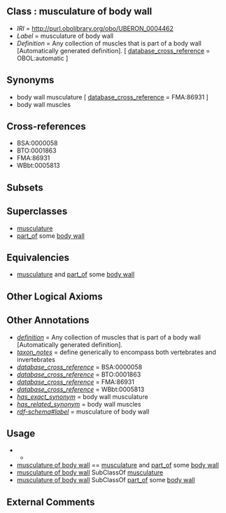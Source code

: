 
## Class : musculature of body wall

 * *IRI* = http://purl.obolibrary.org/obo/UBERON_0004462
 * *Label* = musculature of body wall
 * *Definition* = Any collection of muscles that is part of a body wall [Automatically generated definition]. [ [database_cross_reference](../../ef/oboInOwl#hasDbXref.md) = OBOL:automatic ]

## Synonyms

 * body wall musculature [ [database_cross_reference](../../ef/oboInOwl#hasDbXref.md) = FMA:86931 ]
 * body wall muscles

## Cross-references

 * BSA:0000058
 * BTO:0001863
 * FMA:86931
 * WBbt:0005813

## Subsets


## Superclasses

 * [musculature](../../UBERON/15/UBERON_0001015.md)
 * [part_of](../../BFO/50/BFO_0000050.md) some [body wall](../../UBERON/09/UBERON_0000309.md)

## Equivalencies

 * [musculature](../../UBERON/15/UBERON_0001015.md) and [part_of](../../BFO/50/BFO_0000050.md) some [body wall](../../UBERON/09/UBERON_0000309.md)

## Other Logical Axioms


## Other Annotations

 * *[definition](../../IAO/15/IAO_0000115.md)* = Any collection of muscles that is part of a body wall [Automatically generated definition].
 * *[taxon_notes](../../UBPROP/08/UBPROP_0000008.md)* = define generically to encompass both vertebrates and invertebrates
 * *[database_cross_reference](../../ef/oboInOwl#hasDbXref.md)* = BSA:0000058
 * *[database_cross_reference](../../ef/oboInOwl#hasDbXref.md)* = BTO:0001863
 * *[database_cross_reference](../../ef/oboInOwl#hasDbXref.md)* = FMA:86931
 * *[database_cross_reference](../../ef/oboInOwl#hasDbXref.md)* = WBbt:0005813
 * *[has_exact_synonym](../../ym/oboInOwl#hasExactSynonym.md)* = body wall musculature
 * *[has_related_synonym](../../ym/oboInOwl#hasRelatedSynonym.md)* = body wall muscles
 * *[rdf-schema#label](../../el/rdf-schema#label.md)* = musculature of body wall

## Usage

 * -
 * [musculature of body wall](../../UBERON/62/UBERON_0004462.md) == [musculature](../../UBERON/15/UBERON_0001015.md) and [part_of](../../BFO/50/BFO_0000050.md) some [body wall](../../UBERON/09/UBERON_0000309.md)
 * [musculature of body wall](../../UBERON/62/UBERON_0004462.md) SubClassOf [musculature](../../UBERON/15/UBERON_0001015.md)
 * [musculature of body wall](../../UBERON/62/UBERON_0004462.md) SubClassOf [part_of](../../BFO/50/BFO_0000050.md) some [body wall](../../UBERON/09/UBERON_0000309.md)

## External Comments

